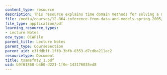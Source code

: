 ```yaml
---
content_type: resource
description: This resource explains time domain methods for solving a method.
file: /media/courses/12-864-inference-from-data-and-models-spring-2005/b9f61860b460d2211f0e143176035ed8_tsamsfmt2_1.pdf
file_type: application/pdf
learning_resource_types:
- Lecture Notes
ocw_type: OCWFile
parent_title: Lecture Notes
parent_type: CourseSection
parent_uid: e31ddbff-1ff0-3bfb-0353-d7cdba211ac2
resourcetype: Document
title: tsamsfmt2_1.pdf
uid: b9f61860-b460-d221-1f0e-143176035ed8
---
```

